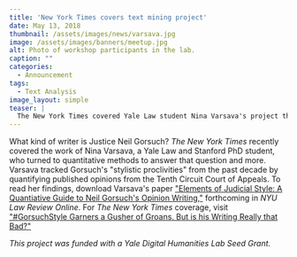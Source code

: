 ```yaml
---
title: 'New York Times covers text mining project'
date: May 13, 2018
thumbnail: /assets/images/news/varsava.jpg
image: /assets/images/banners/meetup.jpg
alt: Photo of workshop participants in the lab.
caption: ""
categories: 
  - Announcement
tags:
  - Text Analysis
image_layout: simple
teaser: |
  The New York Times covered Yale Law student Nina Varsava's project that uses text mining to analyze the prose style of Justice Neil M. Gorsuch.
---
```

What kind of writer is Justice Neil Gorsuch? *The New York Times* recently covered the work of Nina Varsava, a Yale Law and Stanford PhD student, who turned to quantitative methods to answer that question and more. Varsava tracked Gorsuch's "stylistic proclivities" from the past decade by quantifying published opinions from the Tenth Circuit Court of Appeals. To read her findings, download Varsava's paper <a href='https://papers.ssrn.com/sol3/Papers.cfm?abstract_id=3166538' target='_blank'>"Elements of Judicial Style: A Quantiative Guide to Neil Gorsuch's Opinion Writing,"</a> forthcoming in *NYU Law Review Online*. For *The New York Times* coverage, visit <a href='https://www.nytimes.com/2018/04/30/us/politics/justice-neil-gorsuch-writing-style.html' target='_blank'>"#GorsuchStyle Garners a Gusher of Groans. But is his Writing Really that Bad?"</a> 

*This project was funded with a Yale Digital Humanities Lab Seed Grant.*